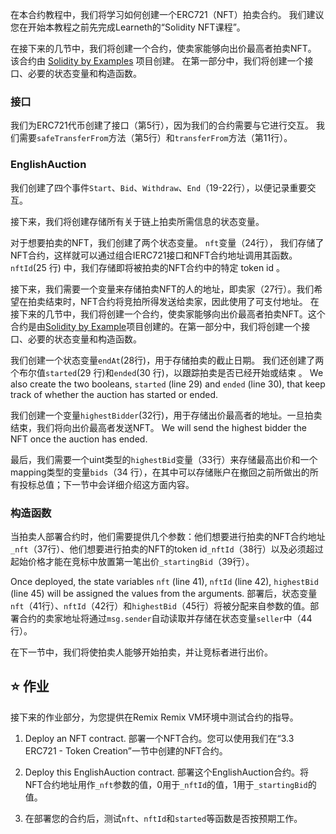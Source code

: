 在本合约教程中，我们将学习如何创建一个ERC721（NFT）拍卖合约。
我们建议您在开始本教程之前先完成Learneth的“Solidity NFT课程”。

在接下来的几节中，我们将创建一个合约，使卖家能够向出价最高者拍卖NFT。 该合约由 <a href="https://solidity-by-example.org/app/english-auction/" target="_blank">Solidity by Examples</a> 项目创建。 在第一部分中，我们将创建一个接口、必要的状态变量和构造函数。

### 接口

我们为ERC721代币创建了接口（第5行），因为我们的合约需要与它进行交互。 我们需要`safeTransferFrom`方法（第5行）和`transferFrom`方法（第11行）。

### EnglishAuction

我们创建了四个事件`Start`、`Bid`、`Withdraw`、`End`（19-22行），以便记录重要交互。

接下来，我们将创建存储所有关于链上拍卖所需信息的状态变量。

对于想要拍卖的NFT，我们创建了两个状态变量。 `nft`变量（24行）， 我们存储了NFT合约，这样就可以通过组合IERC721接口和NFT合约地址调用其函数。
`nftId`(25 行) 中，我们存储即将被拍卖的NFT合约中的特定 token id 。

接下来，我们需要一个变量来存储拍卖NFT的人的地址，即卖家（27行）。我们希望在拍卖结束时，NFT合约将竞拍所得发送给卖家，因此使用了可支付地址。
在接下来的几节中，我们将创建一个合约，使卖家能够向出价最高者拍卖NFT。这个合约是由<a href="https://solidity-by-example.org/app/english-auction/" target="_blank">Solidity by Example</a>项目创建的。在第一部分中，我们将创建一个接口、必要的状态变量和构造函数。

我们创建一个状态变量`endAt`(28行)，用于存储拍卖的截止日期。 我们还创建了两个布尔值`started`(29 行)和`ended`(30 行)，以跟踪拍卖是否已经开始或结束 。
We also create the two booleans, `started` (line 29) and `ended` (line 30), that keep track of whether the auction has started or ended.

我们创建一个变量`highestBidder`(32行)，用于存储出价最高者的地址。一旦拍卖结束，我们将向出价最高者发送NFT。 We will send the highest bidder the NFT once the auction has ended.

最后，我们需要一个uint类型的`highestBid`变量（33行）来存储最高出价和一个mapping类型的变量`bids`（34 行），在其中可以存储账户在撤回之前所做出的所有投标总值；下一节中会详细介绍这方面内容。

### 构造函数

当拍卖人部署合约时，他们需要提供几个参数：他们想要进行拍卖的NFT合约地址`_nft`（37行）、他们想要进行拍卖的NFT的token id`_nftId`（38行）以及必须超过起始价格才能在竞标中放置第一笔出价`_startingBid`（39行）。

Once deployed, the state variables `nft` (line 41), `nftId` (line 42), `highestBid` (line 45) will be assigned the values from the arguments. 部署后，状态变量`nft`（41行）、`nftId`（42行）和`highestBid`（45行）将被分配来自参数的值。部署合约的卖家地址将通过`msg.sender`自动读取并存储在状态变量`seller`中（44行）。

在下一节中，我们将使拍卖人能够开始拍卖，并让竞标者进行出价。

## ⭐️ 作业

接下来的作业部分，为您提供在Remix Remix VM环境中测试合约的指导。

1. Deploy an NFT contract. 部署一个NFT合约。您可以使用我们在“3.3 ERC721 - Token Creation”一节中创建的NFT合约。

2. Deploy this EnglishAuction contract. 部署这个EnglishAuction合约。将NFT合约地址用作`_nft`参数的值，0用于`_nftId`的值，1用于`_startingBid`的值。

3. 在部署您的合约后，测试`nft`、`nftId`和`started`等函数是否按预期工作。
